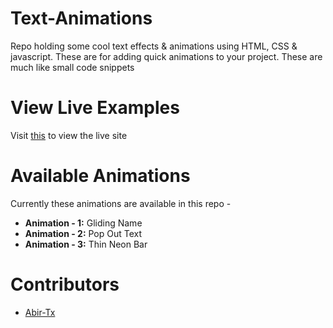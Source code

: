 # Text-Animations
Repo holding some cool text effects & animations using HTML, CSS &amp; javascript. These are for adding quick animations to your project. These are much like small code snippets


# View Live Examples

Visit [this](https://abir-tx.github.io/Text-Animations/) to view the live site

# Available Animations

Currently these animations are available in this repo - 

- **Animation - 1:** Gliding Name
- **Animation - 2:** Pop Out Text
- **Animation - 3:** Thin Neon Bar

# Contributors

- [Abir-Tx](www.github.com/abir-tx)

